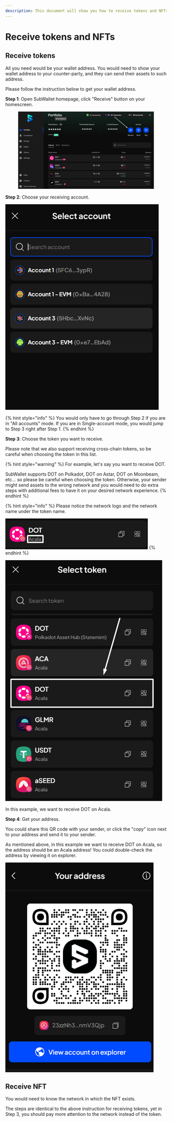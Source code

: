 ```yaml
---
description: This document will show you how to receive tokens and NFTs on SubWallet.
---
```


# Receive tokens and NFTs

## Receive tokens

All you need would be your wallet address. You would need to show your wallet address to your counter-party, and they can send their assets to such address.&#x20;

Please follow the instruction below to get your wallet address.

**Step 1**: Open SubWallet homepage, click "Receive" button on your homescreen.

<figure><img src="../../.gitbook/assets/image (393).png" alt=""><figcaption></figcaption></figure>

**Step 2**: Choose your receiving account.

&#x20;![](<../../.gitbook/assets/image (394).png>)

{% hint style="info" %}
You would only have to go through Step 2 if you are in "All accounts" mode. If you are in Single-account mode, you would jump to Step 3 right after Step 1.
{% endhint %}

**Step 3**: Choose the token you want to receive.

Please note that we also support receiving cross-chain tokens, so be careful when choosing the token in this list.

{% hint style="warning" %}
For example, let's say you want to receive DOT.&#x20;

SubWallet supports DOT on Polkadot, DOT on Astar, DOT on Moonbeam, etc... so please be careful when choosing the token. Otherwise, your sender might send assets to the wrong network and you would need to do extra steps with additional fees to have it on your desired network experience. &#x20;
{% endhint %}

{% hint style="info" %}
Please notice the network logo and the network name under the token name.&#x20;

![](<../../.gitbook/assets/image (396).png>)
{% endhint %}

![](<../../.gitbook/assets/image (398).png>)

In this example, we want to receive DOT on Acala.

**Step 4**: Get your address.

You could share this QR code with your sender, or click the "copy" icon next to your address and send it to your sender.&#x20;

As mentioned above, in this example we want to receive DOT on Acala, so the address should be an Acala address! You could double-check the address by viewing it on explorer.&#x20;

![](<../../.gitbook/assets/image (401).png>)

## Receive NFT

You would need to know the network in which the NFT exists.&#x20;

The steps are identical to the above instruction for receiving tokens, yet in Step 3, you should pay more attention to the network instead of the token.
